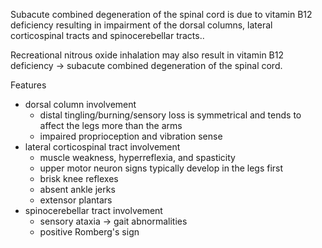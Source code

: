 Subacute combined degeneration of the spinal cord is due to vitamin B12 deficiency resulting in impairment of the dorsal columns, lateral corticospinal tracts and spinocerebellar tracts..  
  
Recreational nitrous oxide inhalation may also result in vitamin B12 deficiency → subacute combined degeneration of the spinal cord.  
  
Features  
* dorsal column involvement
	+ distal tingling/burning/sensory loss is symmetrical and tends to affect the legs more than the arms
	+ impaired proprioception and vibration sense
* lateral corticospinal tract involvement
	+ muscle weakness, hyperreflexia, and spasticity
	+ upper motor neuron signs typically develop in the legs first
	+ brisk knee reflexes
	+ absent ankle jerks
	+ extensor plantars
* spinocerebellar tract involvement
	+ sensory ataxia → gait abnormalities
	+ positive Romberg's sign
